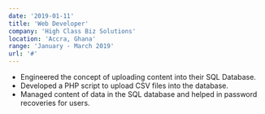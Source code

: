 ```yaml
---
date: '2019-01-11'
title: 'Web Developer'
company: 'High Class Biz Solutions'
location: 'Accra, Ghana'
range: 'January - March 2019'
url: '#'
---
```


- Engineered the concept of uploading content into their SQL Database.
- Developed a PHP script to upload CSV files into the database.
- Managed content of data in the SQL database and helped in password recoveries for users.
